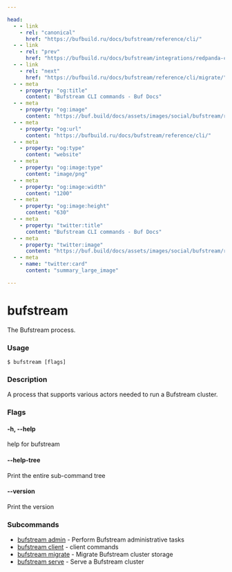 ```yaml
---

head:
  - - link
    - rel: "canonical"
      href: "https://bufbuild.ru/docs/bufstream/reference/cli/"
  - - link
    - rel: "prev"
      href: "https://bufbuild.ru/docs/bufstream/integrations/redpanda-console/"
  - - link
    - rel: "next"
      href: "https://bufbuild.ru/docs/bufstream/reference/cli/migrate/"
  - - meta
    - property: "og:title"
      content: "Bufstream CLI commands - Buf Docs"
  - - meta
    - property: "og:image"
      content: "https://buf.build/docs/assets/images/social/bufstream/reference/cli/index.png"
  - - meta
    - property: "og:url"
      content: "https://bufbuild.ru/docs/bufstream/reference/cli/"
  - - meta
    - property: "og:type"
      content: "website"
  - - meta
    - property: "og:image:type"
      content: "image/png"
  - - meta
    - property: "og:image:width"
      content: "1200"
  - - meta
    - property: "og:image:height"
      content: "630"
  - - meta
    - property: "twitter:title"
      content: "Bufstream CLI commands - Buf Docs"
  - - meta
    - property: "twitter:image"
      content: "https://buf.build/docs/assets/images/social/bufstream/reference/cli/index.png"
  - - meta
    - name: "twitter:card"
      content: "summary_large_image"

---
```


# bufstream

The Bufstream process.

### Usage

```console
$ bufstream [flags]
```

### Description

A process that supports various actors needed to run a Bufstream cluster.

### Flags

#### \-h, --help

help for bufstream

#### \--help-tree

Print the entire sub-command tree

#### \--version

Print the version

### Subcommands

- [bufstream admin](admin/) - Perform Bufstream administrative tasks
- [bufstream client](client/) - client commands
- [bufstream migrate](migrate/) - Migrate Bufstream cluster storage
- [bufstream serve](serve/) - Serve a Bufstream cluster
